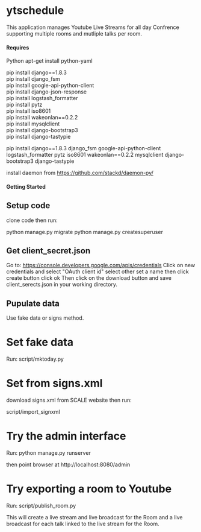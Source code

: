# ytschedule

This application manages Youtube Live Streams for all day Confrence supporting multiple rooms and mutliple talks per room.

#### Requires
Python
apt-get install python-yaml

pip install django==1.8.3<br />
pip install django_fsm<br />
pip install google-api-python-client<br />
pip install django-json-response<br />
pip install logstash_formatter<br />
pip install pytz<br />
pip install iso8601<br />
pip install wakeonlan==0.2.2<br />
pip install mysqlclient<br />
pip install django-bootstrap3<br />
pip install django-tastypie<br />

pip install django==1.8.3 django_fsm google-api-python-client logstash_formatter pytz iso8601 wakeonlan==0.2.2 mysqlclient django-bootstrap3 django-tastypie 



install daemon from https://github.com/stackd/daemon-py/

#### Getting Started

## Setup code
clone code then run:

python manage.py migrate
python manage.py createsuperuser

## Get client_secret.json
Go to: https://console.developers.google.com/apis/credentials
Click on new credentials and select "OAuth client id"
select other
set a name
then click create button
click ok
Then click on the download button and save client_serects.json in your working directory.


## Pupulate data
Use fake data or signs method.

# Set fake data
Run: script/mktoday.py

# Set from signs.xml
download signs.xml from SCALE website then run:

script/import_signxml

# Try the admin interface
Run: python manage.py runserver

then point browser at http://localhost:8080/admin

# Try exporting a room to Youtube
Run: script/publish_room.py

This will create a live stream and live broadcast for the Room and a live broadcast for each talk linked to the live stream for the Room.
